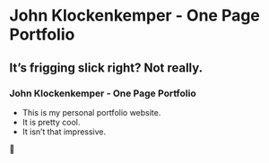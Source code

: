 # John Klockenkemper - One Page Portfolio
## It’s frigging slick right? Not really. 
### John Klockenkemper - One Page Portfolio

- This is my personal portfolio website.
- It is pretty cool.
- It isn’t that impressive.

💙 
